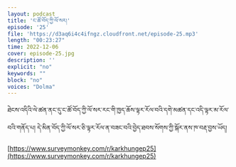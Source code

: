```yaml
---
layout: podcast
title: 'ང་ཚོ་བོད་ཀྱི་ལོ་སར།'
episode: '25'
file: 'https://d3aq6i4c4ifngz.cloudfront.net/episode-25.mp3'
length: "00:23:27"
time: 2022-12-06
cover: episode-25.jpg
description: ''
explicit: "no"
keywords: ""
block: "no"
voices: "Dolma"
---
```

ཐེངས་འདིའི་ལེ་ཚན་ནང་དུ་ང་ཚོ་བོད་ཀྱི་ལོ་སར་རང་གི་ཁྱད་ཆོས་ལྟར་རོལ་བའི་དགེ་མཚན་དང་འདི་ལྟར་མ་རོལ་བའི་གནོད་པ། དེ་མིན་བོད་ཀྱི་ལོ་སར་ཅི་ལྟར་རོལ་ན་བཟང་བའི་བྱེད་ཐབས་སོགས་ཀྱི་སྐོར་ནས་ཁ་བརྡ་བྱས་ཡོད།

[https://www.surveymonkey.com/r/karkhungep25](https://www.surveymonkey.com/r/karkhungep25)